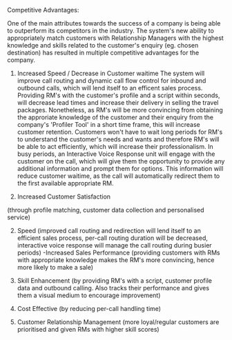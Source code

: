 Competitive Advantages:

One of the main attributes towards the success of a company is being able to outperform its competitors in the industry. The system's new ability to appropriately match customers with Relationship Managers with the highest knowledge and skills related to the customer's enquiry (eg. chosen destination) has resulted in multiple competitive advantages for the company.


1. Increased Speed / Decrease in Customer waitime 
The system will improve call routing and dynamic call flow control for inbound and outbound calls, which will lend itself to an efficent sales process. Providing RM's with the customer's profile and a script within seconds, will decrease lead times and increase their delivery in selling the travel packages. Nonetheless, as RM's will be more convincing from obtaining the approriate knowledge of the customer and their enquiry from the company's 'Profiler Tool' in a short time frame, this will increase customer retention.  Customers won't have to wait long periods for RM's to understand the customer's needs and wants and therefore RM's will be able to act efficiently, which will increase their professionalism. In busy periods, an Interactive Voice Response unit will engage with the customer on the call, which will give them the opportunity to provide any additional information and prompt them for options. This information will reduce customer waitime, as the call will automatically redirect them to the first available appropriate RM. 


2. Increased Customer Satisfaction 



(through profile matching, customer data collection and personalised service)

2. Speed (improved call routing and redirection will lend itself to an efficient sales process, per-call routing duration will be decreased, interactive voice response will manage the call routing during busier periods)
-Increased Sales Performance (providing customers with RMs with appropriate knowledge makes the RM's more convincing, hence more likely to make a sale)

3. Skill Enhancement (by providing RM's with a script, customer profile data and outbound calling. Also tracks their performance and gives them a visual medium to encourage improvement)

4. Cost Effective (by reducing per-call handling time)

5. Customer Relationship Management (more loyal/regular customers are prioritised and given RMs with higher skill scores)
